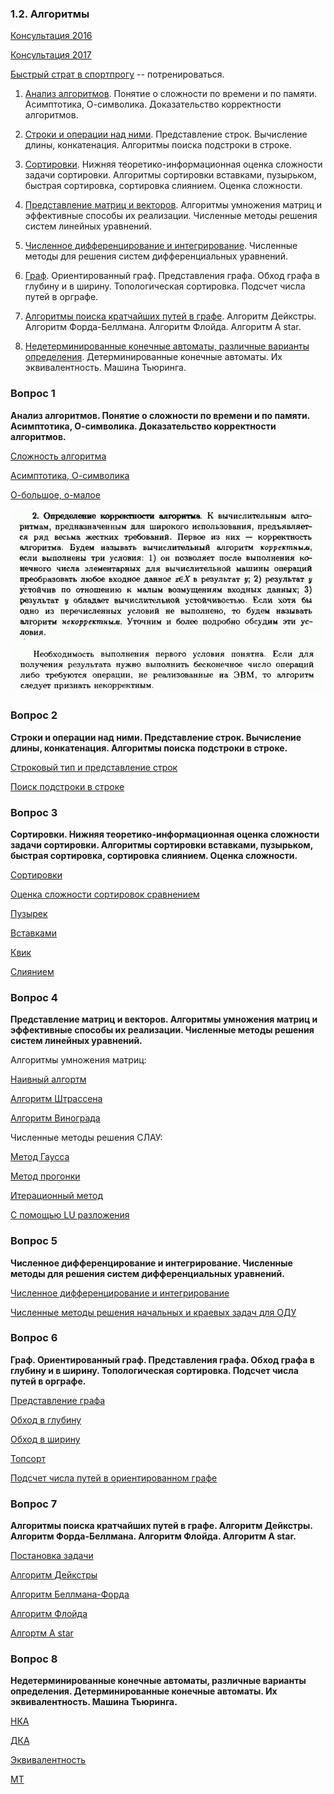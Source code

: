 ### 1.2. Алгоритмы

[Консультация 2016](https://www.youtube.com/watch?v=2ByGYBDAULY)

[Консультация 2017](https://www.youtube.com/watch?v=5sQ9P4OXOwg)

[Быстрый страт в спортпрогу](https://stepik.org/course/64454/syllabus) -- потренироваться.

1. [Анализ алгоритмов](#вопрос-1). Понятие о сложности по времени и по памяти. Асимптотика, О-символика. Доказательство корректности алгоритмов.

2. [Строки и операции над ними](#вопрос-2). Представление строк. Вычисление длины, конкатенация. Алгоритмы поиска подстроки в строке.

3. [Сортировки](#вопрос-3). Нижняя теоретико-информационная оценка сложности задачи сортировки. Алгоритмы сортировки вставками, пузырьком, быстрая сортировка, сортировка слиянием. Оценка сложности.

4. [Представление матриц и векторов](#вопрос-4). Алгоритмы умножения матриц и эффективные способы их реализации. Численные методы решения систем линейных уравнений.

5. [Численное дифференцирование и интегрирование](#вопрос-5). Численные методы для решения систем дифференциальных уравнений.

6. [Граф](#вопрос-6). Ориентированный граф. Представления графа. Обход графа в глубину и в ширину. Топологическая сортировка. Подсчет числа путей в орграфе.

7. [Алгоритмы поиска кратчайших путей в графе](#вопрос-7). Алгоритм Дейкстры. Алгоритм Форда-Беллмана. Алгоритм Флойда. Алгоритм A star.

8. [Недетерминированные конечные автоматы, различные варианты определения](#вопрос-8). Детерминированные конечные автоматы. Их эквивалентность. Машина Тьюринга.

### Вопрос 1

**Анализ алгоритмов. Понятие о сложности по времени и по памяти. Асимптотика, О-символика. Доказательство корректности алгоритмов.**

[Сложность алгоритма](https://ru.wikipedia.org/wiki/%D0%92%D1%8B%D1%87%D0%B8%D1%81%D0%BB%D0%B8%D1%82%D0%B5%D0%BB%D1%8C%D0%BD%D0%B0%D1%8F_%D1%81%D0%BB%D0%BE%D0%B6%D0%BD%D0%BE%D1%81%D1%82%D1%8C)

[Асимптотика, О-символика](https://habr.com/ru/post/188010/)

[О-большое, о-малое](https://ru.wikipedia.org/wiki/%C2%ABO%C2%BB_%D0%B1%D0%BE%D0%BB%D1%8C%D1%88%D0%BE%D0%B5_%D0%B8_%C2%ABo%C2%BB_%D0%BC%D0%B0%D0%BB%D0%BE%D0%B5)

![algo01.png](img/algo01.png)
![algo01_2.png](img/algo01_2.png)

### Вопрос 2

**Строки и операции над ними. Представление строк. Вычисление длины, конкатенация. Алгоритмы поиска подстроки в строке.**

[Строковый тип и представление строк](https://ru.wikipedia.org/wiki/%D0%A1%D1%82%D1%80%D0%BE%D0%BA%D0%BE%D0%B2%D1%8B%D0%B9_%D1%82%D0%B8%D0%BF)

[Поиск подстроки в строке](https://neerc.ifmo.ru/wiki/index.php?title=%D0%9F%D0%BE%D0%B8%D1%81%D0%BA_%D0%BF%D0%BE%D0%B4%D1%81%D1%82%D1%80%D0%BE%D0%BA%D0%B8_%D0%B2_%D1%81%D1%82%D1%80%D0%BE%D0%BA%D0%B5)

### Вопрос 3

**Сортировки. Нижняя теоретико-информационная оценка сложности задачи сортировки. Алгоритмы сортировки вставками, пузырьком, быстрая сортировка, сортировка слиянием. Оценка сложности.**

[Сортировки](https://neerc.ifmo.ru/wiki/index.php?title=%D0%A1%D0%BE%D1%80%D1%82%D0%B8%D1%80%D0%BE%D0%B2%D0%BA%D0%B8)

[Оценка сложности сортировок сравнением](https://neerc.ifmo.ru/wiki/index.php?title=%D0%A2%D0%B5%D0%BE%D1%80%D0%B5%D0%BC%D0%B0_%D0%BE_%D0%BD%D0%B8%D0%B6%D0%BD%D0%B5%D0%B9_%D0%BE%D1%86%D0%B5%D0%BD%D0%BA%D0%B5_%D0%B4%D0%BB%D1%8F_%D1%81%D0%BE%D1%80%D1%82%D0%B8%D1%80%D0%BE%D0%B2%D0%BA%D0%B8_%D1%81%D1%80%D0%B0%D0%B2%D0%BD%D0%B5%D0%BD%D0%B8%D1%8F%D0%BC%D0%B8)

[Пузырек](https://neerc.ifmo.ru/wiki/index.php?title=%D0%A1%D0%BE%D1%80%D1%82%D0%B8%D1%80%D0%BE%D0%B2%D0%BA%D0%B0_%D0%BF%D1%83%D0%B7%D1%8B%D1%80%D1%8C%D0%BA%D0%BE%D0%BC)

[Вставками](https://neerc.ifmo.ru/wiki/index.php?title=%D0%A1%D0%BE%D1%80%D1%82%D0%B8%D1%80%D0%BE%D0%B2%D0%BA%D0%B0_%D0%B2%D1%81%D1%82%D0%B0%D0%B2%D0%BA%D0%B0%D0%BC%D0%B8)

[Квик](https://neerc.ifmo.ru/wiki/index.php?title=%D0%91%D1%8B%D1%81%D1%82%D1%80%D0%B0%D1%8F_%D1%81%D0%BE%D1%80%D1%82%D0%B8%D1%80%D0%BE%D0%B2%D0%BA%D0%B0)

[Слиянием](https://neerc.ifmo.ru/wiki/index.php?title=%D0%A1%D0%BE%D1%80%D1%82%D0%B8%D1%80%D0%BE%D0%B2%D0%BA%D0%B0_%D1%81%D0%BB%D0%B8%D1%8F%D0%BD%D0%B8%D0%B5%D0%BC)

### Вопрос 4

**Представление матриц и векторов. Алгоритмы умножения матриц и эффективные способы их реализации. Численные методы решения систем линейных уравнений.**

Алгоритмы умножения матриц:

[Наивный алгортм](https://prog-cpp.ru/matrix-multiplication/)

[Алгоритм Штрассена](https://ru.wikipedia.org/wiki/%D0%90%D0%BB%D0%B3%D0%BE%D1%80%D0%B8%D1%82%D0%BC_%D0%A8%D1%82%D1%80%D0%B0%D1%81%D1%81%D0%B5%D0%BD%D0%B0)

[Алгоритм Винограда](https://ru.wikipedia.org/wiki/%D0%90%D0%BB%D0%B3%D0%BE%D1%80%D0%B8%D1%82%D0%BC_%D0%9A%D0%BE%D0%BF%D0%BF%D0%B5%D1%80%D1%81%D0%BC%D0%B8%D1%82%D0%B0_%E2%80%94_%D0%92%D0%B8%D0%BD%D0%BE%D0%B3%D1%80%D0%B0%D0%B4%D0%B0)

Численные методы решения СЛАУ:

[Метод Гаусса](https://ru.wikipedia.org/wiki/%D0%9C%D0%B5%D1%82%D0%BE%D0%B4_%D0%93%D0%B0%D1%83%D1%81%D1%81%D0%B0_%E2%80%94_%D0%97%D0%B5%D0%B9%D0%B4%D0%B5%D0%BB%D1%8F_%D1%80%D0%B5%D1%88%D0%B5%D0%BD%D0%B8%D1%8F_%D1%81%D0%B8%D1%81%D1%82%D0%B5%D0%BC%D1%8B_%D0%BB%D0%B8%D0%BD%D0%B5%D0%B9%D0%BD%D1%8B%D1%85_%D1%83%D1%80%D0%B0%D0%B2%D0%BD%D0%B5%D0%BD%D0%B8%D0%B9)

[Метод прогонки](https://ru.wikipedia.org/wiki/%D0%9C%D0%B5%D1%82%D0%BE%D0%B4_%D0%BF%D1%80%D0%BE%D0%B3%D0%BE%D0%BD%D0%BA%D0%B8)

[Итерационный метод](https://ru.wikipedia.org/wiki/%D0%9C%D0%B5%D1%82%D0%BE%D0%B4_%D0%B8%D1%82%D0%B5%D1%80%D0%B0%D1%86%D0%B8%D0%B8)

[С помощью LU разложения](https://ru.wikipedia.org/wiki/LU-%D1%80%D0%B0%D0%B7%D0%BB%D0%BE%D0%B6%D0%B5%D0%BD%D0%B8%D0%B5)

### Вопрос 5

**Численное дифференцирование и интегрирование. Численные методы для решения систем дифференциальных уравнений.**

[Численное дифференцирование и интегрирование](https://mainfodotru.files.wordpress.com/2017/09/numeric-methods-part3.pdf)

[Численные методы решения начальных и краевых задач для ОДУ](https://mainfodotru.files.wordpress.com/2017/09/numeric-methods-part4.pdf)

### Вопрос 6

**Граф. Ориентированный граф. Представления графа. Обход графа в глубину и в ширину. Топологическая сортировка. Подсчет числа путей в орграфе.**

[Представление графа](https://habr.com/ru/post/469967/)

[Обход в глубину](https://neerc.ifmo.ru/wiki/index.php?title=%D0%9E%D0%B1%D1%85%D0%BE%D0%B4_%D0%B2_%D0%B3%D0%BB%D1%83%D0%B1%D0%B8%D0%BD%D1%83,_%D1%86%D0%B2%D0%B5%D1%82%D0%B0_%D0%B2%D0%B5%D1%80%D1%88%D0%B8%D0%BD)

[Обход в ширину](https://neerc.ifmo.ru/wiki/index.php?title=%D0%9E%D0%B1%D1%85%D0%BE%D0%B4_%D0%B2_%D1%88%D0%B8%D1%80%D0%B8%D0%BD%D1%83)

[Топсорт](https://e-maxx.ru/algo/topological_sort)

[Подсчет числа путей в ориентированном графе](https://neerc.ifmo.ru/wiki/index.php?title=%D0%97%D0%B0%D0%B4%D0%B0%D1%87%D0%B0_%D0%BE_%D1%87%D0%B8%D1%81%D0%BB%D0%B5_%D0%BF%D1%83%D1%82%D0%B5%D0%B9_%D0%B2_%D0%B0%D1%86%D0%B8%D0%BA%D0%BB%D0%B8%D1%87%D0%B5%D1%81%D0%BA%D0%BE%D0%BC_%D0%B3%D1%80%D0%B0%D1%84%D0%B5)

### Вопрос 7

**Алгоритмы поиска кратчайших путей в графе. Алгоритм Дейкстры. Алгоритм Форда-Беллмана. Алгоритм Флойда. Алгоритм A star.**

[Постановка задачи](https://ru.wikipedia.org/wiki/%D0%97%D0%B0%D0%B4%D0%B0%D1%87%D0%B0_%D0%BE_%D0%BA%D1%80%D0%B0%D1%82%D1%87%D0%B0%D0%B9%D1%88%D0%B5%D0%BC_%D0%BF%D1%83%D1%82%D0%B8)

[Алгоритм Дейкстры](https://neerc.ifmo.ru/wiki/index.php?title=%D0%90%D0%BB%D0%B3%D0%BE%D1%80%D0%B8%D1%82%D0%BC_%D0%94%D0%B5%D0%B9%D0%BA%D1%81%D1%82%D1%80%D1%8B)

[Алгоритм Беллмана-Форда](https://neerc.ifmo.ru/wiki/index.php?title=%D0%90%D0%BB%D0%B3%D0%BE%D1%80%D0%B8%D1%82%D0%BC_%D0%A4%D0%BE%D1%80%D0%B4%D0%B0-%D0%91%D0%B5%D0%BB%D0%BB%D0%BC%D0%B0%D0%BD%D0%B0)

[Алгоритм Флойда](https://neerc.ifmo.ru/wiki/index.php?title=%D0%90%D0%BB%D0%B3%D0%BE%D1%80%D0%B8%D1%82%D0%BC_%D0%A4%D0%BB%D0%BE%D0%B9%D0%B4%D0%B0)

[Алгортм A star](https://neerc.ifmo.ru/wiki/index.php?title=%D0%90%D0%BB%D0%B3%D0%BE%D1%80%D0%B8%D1%82%D0%BC_A*)

### Вопрос 8

**Недетерминированные конечные автоматы, различные варианты определения. Детерминированные конечные автоматы. Их эквивалентность. Машина Тьюринга.**

[НКА](https://neerc.ifmo.ru/wiki/index.php?title=%D0%9D%D0%B5%D0%B4%D0%B5%D1%82%D0%B5%D1%80%D0%BC%D0%B8%D0%BD%D0%B8%D1%80%D0%BE%D0%B2%D0%B0%D0%BD%D0%BD%D1%8B%D0%B5_%D0%BA%D0%BE%D0%BD%D0%B5%D1%87%D0%BD%D1%8B%D0%B5_%D0%B0%D0%B2%D1%82%D0%BE%D0%BC%D0%B0%D1%82%D1%8B)

[ДКА](https://neerc.ifmo.ru/wiki/index.php?title=%D0%94%D0%B5%D1%82%D0%B5%D1%80%D0%BC%D0%B8%D0%BD%D0%B8%D1%80%D0%BE%D0%B2%D0%B0%D0%BD%D0%BD%D1%8B%D0%B5_%D0%BA%D0%BE%D0%BD%D0%B5%D1%87%D0%BD%D1%8B%D0%B5_%D0%B0%D0%B2%D1%82%D0%BE%D0%BC%D0%B0%D1%82%D1%8B)

[Эквивалентность](https://neerc.ifmo.ru/wiki/index.php?title=%D0%9F%D0%BE%D1%81%D1%82%D1%80%D0%BE%D0%B5%D0%BD%D0%B8%D0%B5_%D0%BF%D0%BE_%D0%9D%D0%9A%D0%90_%D1%8D%D0%BA%D0%B2%D0%B8%D0%B2%D0%B0%D0%BB%D0%B5%D0%BD%D1%82%D0%BD%D0%BE%D0%B3%D0%BE_%D0%94%D0%9A%D0%90,_%D0%B0%D0%BB%D0%B3%D0%BE%D1%80%D0%B8%D1%82%D0%BC_%D0%A2%D0%BE%D0%BC%D0%BF%D1%81%D0%BE%D0%BD%D0%B0)

[МТ](https://neerc.ifmo.ru/wiki/index.php?title=%D0%9C%D0%B0%D1%88%D0%B8%D0%BD%D0%B0_%D0%A2%D1%8C%D1%8E%D1%80%D0%B8%D0%BD%D0%B3%D0%B0)